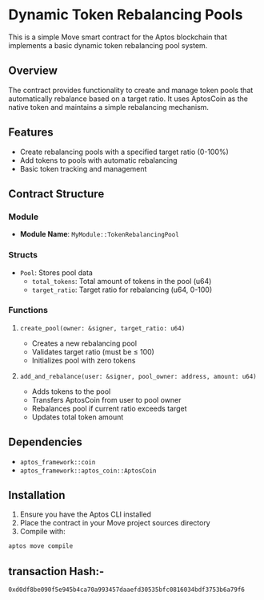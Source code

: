 # Dynamic Token Rebalancing Pools

This is a simple Move smart contract for the Aptos blockchain that implements a basic dynamic token rebalancing pool system.

## Overview

The contract provides functionality to create and manage token pools that automatically rebalance based on a target ratio. It uses AptosCoin as the native token and maintains a simple rebalancing mechanism.

## Features

- Create rebalancing pools with a specified target ratio (0-100%)
- Add tokens to pools with automatic rebalancing
- Basic token tracking and management

## Contract Structure

### Module
- **Module Name**: `MyModule::TokenRebalancingPool`

### Structs
- `Pool`: Stores pool data
  - `total_tokens`: Total amount of tokens in the pool (u64)
  - `target_ratio`: Target ratio for rebalancing (u64, 0-100)

### Functions
1. `create_pool(owner: &signer, target_ratio: u64)`
   - Creates a new rebalancing pool
   - Validates target ratio (must be ≤ 100)
   - Initializes pool with zero tokens

2. `add_and_rebalance(user: &signer, pool_owner: address, amount: u64)`
   - Adds tokens to the pool
   - Transfers AptosCoin from user to pool owner
   - Rebalances pool if current ratio exceeds target
   - Updates total token amount

## Dependencies
- `aptos_framework::coin`
- `aptos_framework::aptos_coin::AptosCoin`

## Installation

1. Ensure you have the Aptos CLI installed
2. Place the contract in your Move project sources directory
3. Compile with:
```bash
aptos move compile

```
## transaction Hash:- 
`0xd0df8be090f5e945b4ca70a993457daaefd30535bfc0816034bdf3753b6a79f6 `